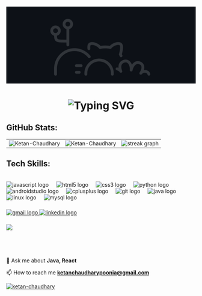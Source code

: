 ![MasterHead](GitHeade.gif)
<div align="center">
    <h1>
        <img src="https://readme-typing-svg.herokuapp.com?font=Jetbrains+mono&size=25&duration=4000&color=ef873e&center=true&vCenter=true&width=435&lines=Hey..+I'm+Ketan+Chaudhary;This+is.my+Github..;" alt="Typing SVG"/>
    </h1>
</div>

<!-- <h3 align="center">An emerging Android Developer with some hands-on experience in web development
</h3> -->



###

<h2>GitHub Stats:</h2> 

<table>
  <tr>
    <td><img src="https://github-readme-stats.vercel.app/api?username=Ketan-Chaudhary&show_icons=false&theme=dark&locale=en" alt="Ketan-Chaudhary" /></td>
    <td><img src="https://github-readme-stats.vercel.app/api/top-langs?username=Ketan-Chaudhary&show_icons=true&theme=dark&locale=en&layout=compact" alt="Ketan-Chaudhary" /></td>
    <td> <img src="https://streak-stats.demolab.com?user=Ketan-Chaudhary&locale=en&mode=daily&theme=dark&hide_border=false&border_radius=5" height="130" alt="streak graph"  /></td>
  </tr>
</table>


###
<h2>Tech Skills:</h2>
<section>
    

<br clear="both">

<div align="left">
  <img src="https://img.shields.io/badge/JavaScript-F7DF1E?logo=javascript&logoColor=black&style=for-the-badge" height="30" alt="javascript logo"  />
  <img width="12" />
  <img src="https://img.shields.io/badge/HTML5-E34F26?logo=html5&logoColor=white&style=for-the-badge" height="30" alt="html5 logo"  />
  <img width="12" />
  <img src="https://img.shields.io/badge/CSS3-1572B6?logo=css3&logoColor=white&style=for-the-badge" height="30" alt="css3 logo"  />
  <img width="12" />
  <img src="https://img.shields.io/badge/Python-3776AB?logo=python&logoColor=white&style=for-the-badge" height="30" alt="python logo"  />
  <img width="12" />
  <img src="https://img.shields.io/badge/Android Studio-3DDC84?logo=androidstudio&logoColor=black&style=for-the-badge" height="30" alt="androidstudio logo"  />
  <img width="12" />
  <img src="https://img.shields.io/badge/C++-00599C?logo=cplusplus&logoColor=white&style=for-the-badge" height="30" alt="cplusplus logo"  />
  <img width="12" />
  <img src="https://img.shields.io/badge/Git-F05032?logo=git&logoColor=white&style=for-the-badge" height="30" alt="git logo"  />
  <img width="12" />
  <img src="https://skillicons.dev/icons?i=java" height="30" alt="java logo"  />
  <img width="12" />
  <img src="https://skillicons.dev/icons?i=linux" height="30" alt="linux logo"  />
  <img width="12" />
  <img src="https://img.shields.io/badge/MySQL-4479A1?logo=mysql&logoColor=white&style=for-the-badge" height="30" alt="mysql logo"  />
</div>
</section>



###
<div align="left">
  <a href="https://mail.google.com/mail/u/0/#inbox?compose=CllgCJTJFvRCzmbRlMtbNBfWZRxtWhGrGRvcJVrPgMZmTMkkCSrfrJNSsrRvbNnbQdGSnZFpbFg" target="_blank">
    <img src="https://img.shields.io/static/v1?message=Gmail&logo=gmail&label=&color=D14836&logoColor=white&labelColor=&style=for-the-badge" height="35" alt="gmail logo"  />
  </a>
  <a href="https://www.linkedin.com/in/ketan-chaudhary-poonia/" target="_blank">
    <img src="https://img.shields.io/static/v1?message=LinkedIn&logo=linkedin&label=&color=0077B5&logoColor=white&labelColor=&style=for-the-badge" height="35" alt="linkedin logo"  />
  </a>
</div>

###

<img align="left" src="https://profile-counter.glitch.me/Ketan-Chaudhary/count.svg?"  /><br><br>

###
<br clear="both">
<p align="left">                    
 💬 Ask me about <b>Java, React </b>

📫 How to reach me **ketanchaudharypoonia@gmail.com**
</p>

 <!-- <p align="left"> <a href="https://github.com/ryo-ma/github-profile-trophy"><img src="https://github-profile-trophy.vercel.app/?username=ketan-chaudhary" alt="ketan-chaudhary" /></a> </p>-->
<p align="left"> <a href="https://github.com/ryo-ma/github-profile-trophy"><img src="https://github-profile-trophy.vercel.app/?username=ketan-chaudhary&theme=darkhub&margin-w=15&title=Repositories,Commits,Experience,Stars,Followers,PullRequest&no-bg=true" alt="ketan-chaudhary" /></a> </p>




